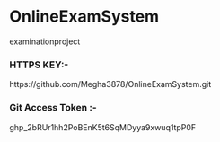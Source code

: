 # OnlineExamSystem
examinationproject

<h3>HTTPS KEY:- </h3>
<div>https://github.com/Megha3878/OnlineExamSystem.git</div>
<h3>Git Access Token :- </h3>
<div>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</div>
